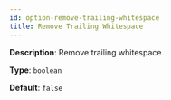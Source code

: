 ```yaml
---
id: option-remove-trailing-whitespace
title: Remove Trailing Whitespace
---
```

**Description**: Remove trailing whitespace

**Type**: `boolean`

**Default**: `false`
